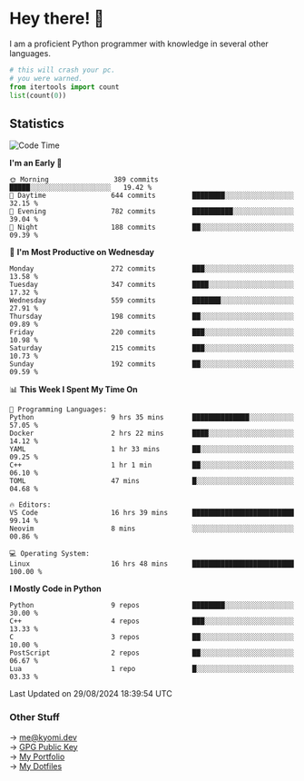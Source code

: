 # Hey there! 👋

I am a proficient Python programmer with knowledge in several other languages.

```py
# this will crash your pc.
# you were warned.
from itertools import count
list(count(0))
```

## Statistics
<!--START_SECTION:waka-->
![Code Time](http://img.shields.io/badge/Code%20Time-1%2C549%20hrs%2039%20mins-blue)

**I'm an Early 🐤** 

```text
🌞 Morning                389 commits         █████░░░░░░░░░░░░░░░░░░░░   19.42 % 
🌆 Daytime                644 commits         ████████░░░░░░░░░░░░░░░░░   32.15 % 
🌃 Evening                782 commits         ██████████░░░░░░░░░░░░░░░   39.04 % 
🌙 Night                  188 commits         ██░░░░░░░░░░░░░░░░░░░░░░░   09.39 % 
```
📅 **I'm Most Productive on Wednesday** 

```text
Monday                   272 commits         ███░░░░░░░░░░░░░░░░░░░░░░   13.58 % 
Tuesday                  347 commits         ████░░░░░░░░░░░░░░░░░░░░░   17.32 % 
Wednesday                559 commits         ███████░░░░░░░░░░░░░░░░░░   27.91 % 
Thursday                 198 commits         ██░░░░░░░░░░░░░░░░░░░░░░░   09.89 % 
Friday                   220 commits         ███░░░░░░░░░░░░░░░░░░░░░░   10.98 % 
Saturday                 215 commits         ███░░░░░░░░░░░░░░░░░░░░░░   10.73 % 
Sunday                   192 commits         ██░░░░░░░░░░░░░░░░░░░░░░░   09.59 % 
```


📊 **This Week I Spent My Time On** 

```text
💬 Programming Languages: 
Python                   9 hrs 35 mins       ██████████████░░░░░░░░░░░   57.05 % 
Docker                   2 hrs 22 mins       ████░░░░░░░░░░░░░░░░░░░░░   14.12 % 
YAML                     1 hr 33 mins        ██░░░░░░░░░░░░░░░░░░░░░░░   09.25 % 
C++                      1 hr 1 min          ██░░░░░░░░░░░░░░░░░░░░░░░   06.10 % 
TOML                     47 mins             █░░░░░░░░░░░░░░░░░░░░░░░░   04.68 % 

🔥 Editors: 
VS Code                  16 hrs 39 mins      █████████████████████████   99.14 % 
Neovim                   8 mins              ░░░░░░░░░░░░░░░░░░░░░░░░░   00.86 % 

💻 Operating System: 
Linux                    16 hrs 48 mins      █████████████████████████   100.00 % 
```

**I Mostly Code in Python** 

```text
Python                   9 repos             ████████░░░░░░░░░░░░░░░░░   30.00 % 
C++                      4 repos             ███░░░░░░░░░░░░░░░░░░░░░░   13.33 % 
C                        3 repos             ██░░░░░░░░░░░░░░░░░░░░░░░   10.00 % 
PostScript               2 repos             ██░░░░░░░░░░░░░░░░░░░░░░░   06.67 % 
Lua                      1 repo              █░░░░░░░░░░░░░░░░░░░░░░░░   03.33 % 
```




 Last Updated on 29/08/2024 18:39:54 UTC
<!--END_SECTION:waka-->

### Other Stuff

→ [me@kyomi.dev](mailto:me@kyomi.dev)\
→ [GPG Public Key](https://github.com/bitterteriyaki.gpg)\
→ [My Portfolio](https://kyomi.dev)\
→ [My Dotfiles](https://github.com/bitterteriyaki/dotfiles)
